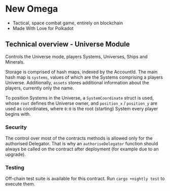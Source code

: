 # New Omega

* Tactical, space combat game, entirely on blockchain
* Made With Love for Polkadot

## Technical overview - Universe Module

Controls the Universe mode, players Systems, Universes, Ships and Minerals.

Storage is comprised of hash maps, indexed by the AccountId. The main hash map is ```systems```, values of which are the Systems comprising a players Universe. Additionally, ```assets``` stores additional information about the players, currently only the name.

To position Systems in the Universe, a ```SystemCoordinate``` struct is used, whose ```root``` defines the Universe owner, and ```position_x``` / ```position_y``` are used as coordinates, where ```0:0``` is the root (starting) System every player begins with.

### Security

The control over most of the contracts methods is allowed only for the authorised Delegator. That is why an ```authoriseDelegator``` function should always be called on the contract after deployment (for example due to an upgrade).

### Testing

Off-chain test suite is available for this contract. Run ```cargo +nightly test``` to execute them.